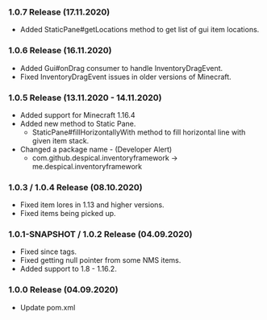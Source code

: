 ### 1.0.7 Release (17.11.2020)
* Added StaticPane#getLocations method to get list of gui item locations.

### 1.0.6 Release (16.11.2020)
* Added Gui#onDrag consumer to handle InventoryDragEvent.
* Fixed InventoryDragEvent issues in older versions of Minecraft.

### 1.0.5 Release (13.11.2020 - 14.11.2020)
* Added support for Minecraft 1.16.4
* Added new method to Static Pane.
  * StaticPane#fillHorizontallyWith method to fill horizontal line with given item stack.
* Changed a package name - (Developer Alert)
   * com.github.despical.inventoryframework -> me.despical.inventoryframework

### 1.0.3 / 1.0.4 Release (08.10.2020)
* Fixed item lores in 1.13 and higher versions.
* Fixed items being picked up.

### 1.0.1-SNAPSHOT / 1.0.2 Release (04.09.2020)
* Fixed since tags.
* Fixed getting null pointer from some NMS items.
* Added support to 1.8 - 1.16.2.

### 1.0.0 Release (04.09.2020)
* Update pom.xml